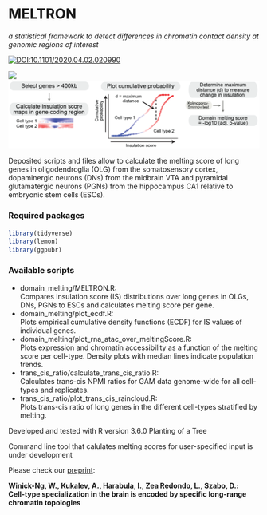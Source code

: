 # MELTRON 

_a statistical framework to detect differences in chromatin contact density at genomic regions of interest_

[![DOI:10.1101/2020.04.02.020990](http://img.shields.io/badge/DOI-10.1101/2020.04.02.020990-B31B1B.svg)](https://www.biorxiv.org/content/10.1101/2020.04.02.020990v1)

<img src="data/IS_gif.gif" width="400">

<img src="./data/meltron_pipeline.png" width="900">

Deposited scripts and files allow to calculate the melting score of long genes in oligodendroglia (OLG) from the somatosensory cortex, dopaminergic neurons (DNs) from the midbrain VTA and pyramidal glutamatergic neurons (PGNs) from the hippocampus CA1 relative to embryonic stem cells (ESCs).


### Required packages
```r
library(tidyverse)
library(lemon)
library(ggpubr)
```

### Available scripts
- domain_melting/MELTRON.R:   
   Compares insulation score (IS) distributions over long genes in OLGs, DNs, PGNs to ESCs and calculates melting score per gene.   
- domain_melting/plot_ecdf.R:  
   Plots empirical cumulative density functions (ECDF) for IS values of individual genes.   
- domain_melting/plot_rna_atac_over_meltingScore.R:  
   Plots expression and chromatin accessibility as a function of the melting score per cell-type. Density plots with median lines indicate population trends.   
- trans_cis_ratio/calculate_trans_cis_ratio.R:  
   Calculates trans-cis NPMI ratios for GAM data genome-wide for all cell-types and replicates.   
- trans_cis_ratio/plot_trans_cis_raincloud.R:  
   Plots trans-cis ratio of long genes in the different cell-types stratified by melting.   


Developed and tested with R version 3.6.0 Planting of a Tree

Command line tool that calulates melting scores for user-specified input is under development


Please check our [preprint](https://www.biorxiv.org/content/10.1101/2020.04.02.020990v1):

__Winick-Ng, W., Kukalev, A., Harabula, I., Zea Redondo, L., Szabo, D.:  
Cell-type specialization in the brain is encoded by specific long-range chromatin topologies__




